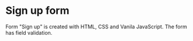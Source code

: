 # Sign up form
Form "Sign up" is created with HTML, CSS and Vanila JavaScript. The form has field validation.
